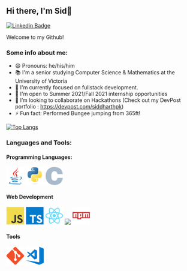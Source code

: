 ## Hi there, I'm Sid👋

[![Linkedin Badge](https://img.shields.io/badge/Siddharth%20Pathak-0e76a8?style=flat-square&logo=Linkedin&logoColor=white)](https://linkedin.com/in//siddharthanilpathak/)

Welcome to my Github!

### Some info about me:
- 😄 Pronouns: he/his/him
- 📚 I'm a senior studying Computer Science & Mathematics at the University of Victoria
- 🚀 I'm currently focused on fullstack development.
- 🏢 I'm open to Summer 2021/Fall 2021 internship opportunities
- 👯 I’m looking to collaborate on Hackathons (Check out my DevPost portfolio : https://devpost.com/siddharthpk)
- ⚡ Fun fact: Performed Bungee jumping from 365ft!



[![Top Langs](https://github-readme-stats.vercel.app/api/top-langs/?username=siddharthpk)](https://github.com/anuraghazra/github-readme-stats)

### Languages and Tools:

#### Programming Languages:

<code><img height="48" src="https://raw.githubusercontent.com/devicons/devicon/master/icons/java/java-original.svg"></code>
<code><img height="48" src="https://raw.githubusercontent.com/devicons/devicon/master/icons/python/python-original.svg"></code>
<code><img height="48" src="https://raw.githubusercontent.com/devicons/devicon/master/icons/c/c-original.svg"></code>

#### Web Development

<code><img height="48" src="https://raw.githubusercontent.com/devicons/devicon/master/icons/javascript/javascript-original.svg" /></code>
<code><img height="48" src="https://raw.githubusercontent.com/devicons/devicon/master/icons/typescript/typescript-original.svg"></code>
<code><img height="48" src="https://raw.githubusercontent.com/devicons/devicon/master/icons/react/react-original.svg"></code>
<code><img height="48" src="https://www.vectorlogo.zone/logos/nodejs/nodejs-horizontal.svg"></code>
<code><img height="48" src="https://raw.githubusercontent.com/devicons/devicon/master/icons/npm/npm-original-wordmark.svg"></code>


#### Tools

<code><img height="48" src="https://raw.githubusercontent.com/devicons/devicon/master/icons/git/git-original.svg"></code>
<code><img height="48" src="https://raw.githubusercontent.com/github/explore/80688e429a7d4ef2fca1e82350fe8e3517d3494d/topics/visual-studio-code/visual-studio-code.png"></code>

<br />
<!--
<code><img height="48" src="https://raw.githubusercontent.com/devicons/devicon/master/icons/amazonwebservices/amazonwebservices-original.svg"></code>
<code><img height="48" src="https://www.vectorlogo.zone/logos/microsoft_azure/microsoft_azure-icon.svg"></code>
<code><img height="48" src="https://raw.githubusercontent.com/devicons/devicon/master/icons/cplusplus/cplusplus-original.svg"></code>
<code><img height="48" src="https://raw.githubusercontent.com/devicons/devicon/master/icons/csharp/csharp-original.svg"></code>
<code><img height="48" src="https://raw.githubusercontent.com/devicons/devicon/master/icons/yarn/yarn-original.svg"></code>
<code><img height="48" src="https://raw.githubusercontent.com/devicons/devicon/master/icons/mongodb/mongodb-original.svg"></code>
<code><img height="48" src="https://www.vectorlogo.zone/logos/opencv/opencv-icon.svg"></code>
<code><img height="48" src="https://raw.githubusercontent.com/devicons/devicon/master/icons/android/android-plain.svg"></code>
-->
